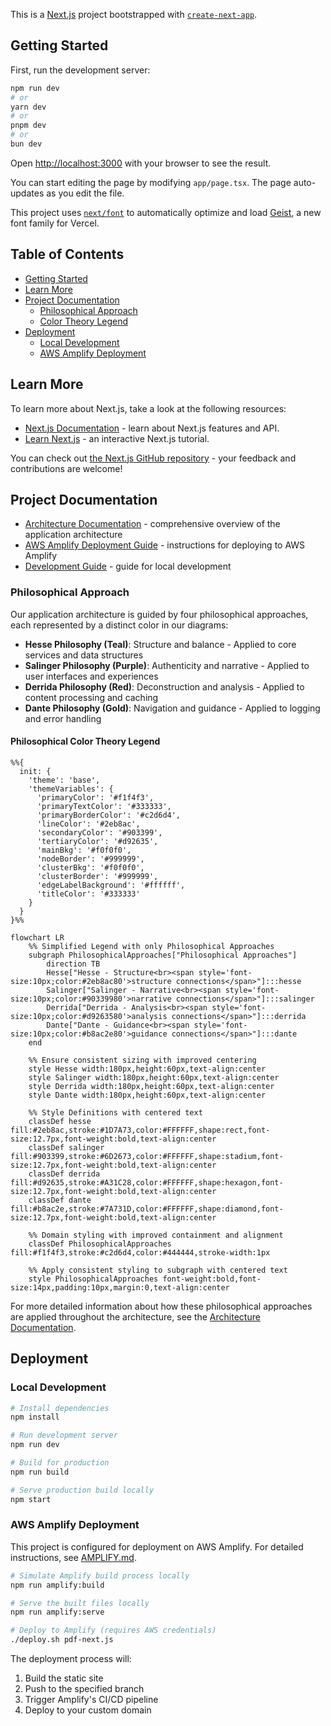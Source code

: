 This is a [Next.js](https://nextjs.org) project bootstrapped with [`create-next-app`](https://nextjs.org/docs/app/api-reference/cli/create-next-app).

## Getting Started

First, run the development server:

```bash
npm run dev
# or
yarn dev
# or
pnpm dev
# or
bun dev
```

Open [http://localhost:3000](http://localhost:3000) with your browser to see the result.

You can start editing the page by modifying `app/page.tsx`. The page auto-updates as you edit the file.

This project uses [`next/font`](https://nextjs.org/docs/app/building-your-application/optimizing/fonts) to automatically optimize and load [Geist](https://vercel.com/font), a new font family for Vercel.

## Table of Contents

- [Getting Started](#getting-started)
- [Learn More](#learn-more)
- [Project Documentation](#project-documentation)
  - [Philosophical Approach](#philosophical-approach)
  - [Color Theory Legend](#philosophical-color-theory-legend)
- [Deployment](#deployment)
  - [Local Development](#local-development)
  - [AWS Amplify Deployment](#aws-amplify-deployment)

## Learn More

To learn more about Next.js, take a look at the following resources:

- [Next.js Documentation](https://nextjs.org/docs) - learn about Next.js features and API.
- [Learn Next.js](https://nextjs.org/learn) - an interactive Next.js tutorial.

You can check out [the Next.js GitHub repository](https://github.com/vercel/next.js) - your feedback and contributions are welcome!

## Project Documentation

- [Architecture Documentation](./docs/architecture/ARCHITECTURE.md) - comprehensive overview of the application architecture
- [AWS Amplify Deployment Guide](./AMPLIFY.md) - instructions for deploying to AWS Amplify
- [Development Guide](./DEVELOPMENT.md) - guide for local development

### Philosophical Approach

Our application architecture is guided by four philosophical approaches, each represented by a distinct color in our diagrams:

- **Hesse Philosophy (Teal)**: Structure and balance - Applied to core services and data structures
- **Salinger Philosophy (Purple)**: Authenticity and narrative - Applied to user interfaces and experiences
- **Derrida Philosophy (Red)**: Deconstruction and analysis - Applied to content processing and caching
- **Dante Philosophy (Gold)**: Navigation and guidance - Applied to logging and error handling

#### Philosophical Color Theory Legend

```mermaid
%%{
  init: {
    'theme': 'base',
    'themeVariables': {
      'primaryColor': '#f1f4f3',
      'primaryTextColor': '#333333',
      'primaryBorderColor': '#c2d6d4',
      'lineColor': '#2eb8ac',
      'secondaryColor': '#903399',
      'tertiaryColor': '#d92635',
      'mainBkg': '#f0f0f0',
      'nodeBorder': '#999999',
      'clusterBkg': '#f0f0f0',
      'clusterBorder': '#999999',
      'edgeLabelBackground': '#ffffff',
      'titleColor': '#333333'
    }
  }
}%%

flowchart LR
    %% Simplified Legend with only Philosophical Approaches
    subgraph PhilosophicalApproaches["Philosophical Approaches"]
        direction TB
        Hesse["Hesse - Structure<br><span style='font-size:10px;color:#2eb8ac80'>structure connections</span>"]:::hesse
        Salinger["Salinger - Narrative<br><span style='font-size:10px;color:#90339980'>narrative connections</span>"]:::salinger
        Derrida["Derrida - Analysis<br><span style='font-size:10px;color:#d9263580'>analysis connections</span>"]:::derrida
        Dante["Dante - Guidance<br><span style='font-size:10px;color:#b8ac2e80'>guidance connections</span>"]:::dante
    end

    %% Ensure consistent sizing with improved centering
    style Hesse width:180px,height:60px,text-align:center
    style Salinger width:180px,height:60px,text-align:center
    style Derrida width:180px,height:60px,text-align:center
    style Dante width:180px,height:60px,text-align:center

    %% Style Definitions with centered text
    classDef hesse fill:#2eb8ac,stroke:#1D7A73,color:#FFFFFF,shape:rect,font-size:12.7px,font-weight:bold,text-align:center
    classDef salinger fill:#903399,stroke:#6D2673,color:#FFFFFF,shape:stadium,font-size:12.7px,font-weight:bold,text-align:center
    classDef derrida fill:#d92635,stroke:#A31C28,color:#FFFFFF,shape:hexagon,font-size:12.7px,font-weight:bold,text-align:center
    classDef dante fill:#b8ac2e,stroke:#7A731D,color:#FFFFFF,shape:diamond,font-size:12.7px,font-weight:bold,text-align:center

    %% Domain styling with improved containment and alignment
    classDef PhilosophicalApproaches fill:#f1f4f3,stroke:#c2d6d4,color:#444444,stroke-width:1px

    %% Apply consistent styling to subgraph with centered text
    style PhilosophicalApproaches font-weight:bold,font-size:14px,padding:10px,margin:0,text-align:center
```

For more detailed information about how these philosophical approaches are applied throughout the architecture, see the [Architecture Documentation](./docs/architecture/ARCHITECTURE.md).

## Deployment

### Local Development

```bash
# Install dependencies
npm install

# Run development server
npm run dev

# Build for production
npm run build

# Serve production build locally
npm start
```

### AWS Amplify Deployment

This project is configured for deployment on AWS Amplify. For detailed instructions, see [AMPLIFY.md](./AMPLIFY.md).

```bash
# Simulate Amplify build process locally
npm run amplify:build

# Serve the built files locally
npm run amplify:serve

# Deploy to Amplify (requires AWS credentials)
./deploy.sh pdf-next.js
```

The deployment process will:

1. Build the static site
2. Push to the specified branch
3. Trigger Amplify's CI/CD pipeline
4. Deploy to your custom domain
